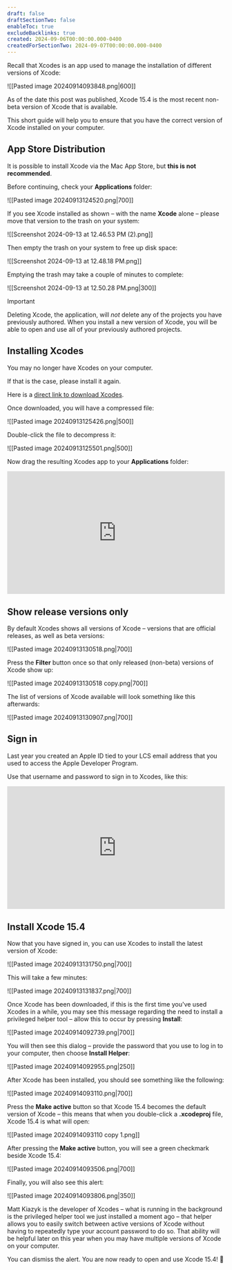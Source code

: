 ```yaml
---
draft: false
draftSectionTwo: false
enableToc: true
excludeBacklinks: true
created: 2024-09-06T00:00:00.000-0400
createdForSectionTwo: 2024-09-07T00:00:00.000-0400
---
```

Recall that Xcodes is an app used to manage the installation of different versions of Xcode:

![[Pasted image 20240914093848.png|600]]

As of the date this post was published, Xcode 15.4 is the most recent non-beta version of Xcode that is available.

This short guide will help you to ensure that you have the correct version of Xcode installed on your computer.

## App Store Distribution

It is possible to install Xcode via the Mac App Store, but **this is not recommended**.

Before continuing, check your **Applications** folder:

![[Pasted image 20240913124520.png|700]]

If you see Xcode installed as shown – with the name **Xcode** alone – please move that version to the trash on your system:

![[Screenshot 2024-09-13 at 12.46.53 PM (2).png]]

Then empty the trash on your system to free up disk space:

![[Screenshot 2024-09-13 at 12.48.18 PM.png]]

Emptying the trash may take a couple of minutes to complete:

![[Screenshot 2024-09-13 at 12.50.28 PM.png|300]]

> [!IMPORTANT]
> 
> Deleting Xcode, the application, will *not* delete any of the projects you have previously authored. When you install a new version of Xcode, you will be able to open and use all of your previously authored projects.

## Installing Xcodes

You may no longer have Xcodes on your computer.

If that is the case, please install it again.

Here is a [direct link to download Xcodes](https://github.com/XcodesOrg/XcodesApp/releases/download/v2.2.0b27/Xcodes.zip).

Once downloaded, you will have a compressed file:

![[Pasted image 20240913125426.png|500]]

Double-click the file to decompress it:

![[Pasted image 20240913125501.png|500]]

Now drag the resulting Xcodes app to your **Applications** folder:

<div style="padding:56.25% 0 0 0;position:relative;">
	<iframe src="https://player.vimeo.com/video/1009252540?h=4c5cea7dfd&amp;badge=0&amp;autopause=0&amp;player_id=0&amp;app_id=58479&portrait=0&byline=0&title=0" frameborder="0" allow="autoplay; fullscreen; picture-in-picture; clipboard-write" style="position:absolute;top:0;left:0;width:100%;height:100%;" title="Opening the Teamspace">
	</iframe>
	</div>
<script src="https://player.vimeo.com/api/player.js"></script>

## Show release versions only

By default Xcodes shows all versions of Xcode – versions that are official releases, as well as beta versions:

![[Pasted image 20240913130518.png|700]]

Press the **Filter** button once so that only released (non-beta) versions of Xcode show up:

![[Pasted image 20240913130518 copy.png|700]]

The list of versions of Xcode available will look something like this afterwards:

![[Pasted image 20240913130907.png|700]]

## Sign in

Last year you created an Apple ID tied to your LCS email address that you used to access the Apple Developer Program.

Use that username and password to sign in to Xcodes, like this:

<div style="padding:56.25% 0 0 0;position:relative;">
	<iframe src="https://player.vimeo.com/video/1009257879?h=4e00ec388c&amp;badge=0&amp;autopause=0&amp;player_id=0&amp;app_id=58479&portrait=0&byline=0&title=0" frameborder="0" allow="autoplay; fullscreen; picture-in-picture; clipboard-write" style="position:absolute;top:0;left:0;width:100%;height:100%;" title="Opening the Teamspace">
	</iframe>
	</div>
<script src="https://player.vimeo.com/api/player.js"></script>

## Install Xcode 15.4

Now that you have signed in, you can use Xcodes to install the latest version of Xcode:

![[Pasted image 20240913131750.png|700]]

This will take a few minutes:

![[Pasted image 20240913131837.png|700]]

Once Xcode has been downloaded, if this is the first time you've used Xcodes in a while, you may see this message regarding the need to install a privileged helper tool – allow this to occur by pressing **Install**:

![[Pasted image 20240914092739.png|700]]

You will then see this dialog – provide the password that you use to log in to your computer, then choose **Install Helper**:

![[Pasted image 20240914092955.png|250]]

After Xcode has been installed, you should see something like the following:

![[Pasted image 20240914093110.png|700]]

Press the **Make active** button so that Xcode 15.4 becomes the default version of Xcode – this means that when you double-click a **.xcodeproj** file, Xcode 15.4 is what will open:

![[Pasted image 20240914093110 copy 1.png]]

After pressing the **Make active** button, you will see a green checkmark beside Xcode 15.4:

![[Pasted image 20240914093506.png|700]]

Finally, you will also see this alert:

![[Pasted image 20240914093806.png|350]]

Matt Kiazyk is the developer of Xcodes – what is running in the background is the privileged helper tool we just installed a moment ago – that helper allows you to easily switch between active versions of Xcode without having to repeatedly type your account password to do so. That ability will be helpful later on this year when you may have multiple versions of Xcode on your computer.

You can dismiss the alert. You are now ready to open and use Xcode 15.4! 🚀